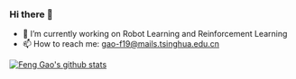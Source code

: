 ### Hi there 👋

<!--
**UltronAI/UltronAI** is a ✨ _special_ ✨ repository because its `README.md` (this file) appears on your GitHub profile.

Here are some ideas to get you started:

- 🔭 I’m currently working on Robot Learning and Reinforcement Learning
- 🌱 I’m currently learning ...
- 👯 I’m looking to collaborate on ...
- 🤔 I’m looking for help with ...
- 💬 Ask me about ...
- 📫 How to reach me: gao-f19@mails.tsinghua.edu.cn
- 😄 Pronouns: ...
- ⚡ Fun fact: ...
-->

- 🔭 I’m currently working on Robot Learning and Reinforcement Learning
- 📫 How to reach me: gao-f19@mails.tsinghua.edu.cn

[![Feng Gao's github stats](https://github-readme-stats.vercel.app/api?username=UltronAI)](https://github.com/anuraghazra/github-readme-stats)
